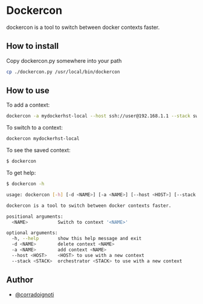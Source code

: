 
# Dockercon

dockercon is a tool to switch between docker contexts faster.

## How to install
Copy dockercon.py somewhere into your path
```bash
cp ./dockercon.py /usr/local/bin/dockercon
```

## How to use
To add a context:

```bash
dockercon -a mydockerhst-local --host ssh://user@192.168.1.1 --stack swarm
```

To switch to a context:

```bash
dockercon mydockerhst-local
```

To see the saved context:

```bash
$ dockercon
```

To get help:

```bash
$ dockercon -h

usage: dockercon [-h] [-d <NAME>] [-a <NAME>] [--host <HOST>] [--stack <STACK>] [<NAME>]

dockercon is a tool to switch between docker contexts faster.

positional arguments:
  <NAME>           Switch to context '<NAME>'

optional arguments:
  -h, --help       show this help message and exit
  -d <NAME>        delete context <NAME>
  -a <NAME>        add context <NAME>
  --host <HOST>    <HOST> to use with a new context
  --stack <STACK>  orchestrator <STACK> to use with a new context
```

## Author

- [@corradoignoti](https://github.com/corradoignoti)

